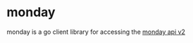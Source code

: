 # monday
monday is a go client library for accessing the [monday api v2](https://monday.com/developers/v2)
